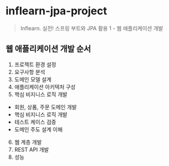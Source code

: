 # inflearn-jpa-project

> Inflearn. 실전! 스프링 부트와 JPA 활용 1 - 웹 애플리케이션 개발

## 웹 애플리케이션 개발 순서

1. 프로젝트 환경 설정
2. 요구사항 분석
3. 도메인 모델 설계
4. 애플리케이션 아키텍처 구성
5. 핵심 비지니스 로직 개발
  - 회원, 상품, 주문 도메인 개발
  - 핵심 비지니스 로직 개발
  - 테스트 케이스 검증
  - 도메인 주도 설계 이해
6. 웹 계층 개발
7. REST API 개발
8. 성능 

